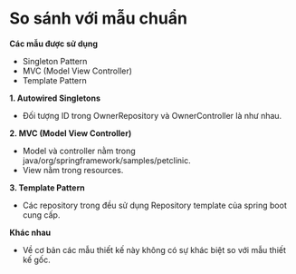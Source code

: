 # So sánh với mẫu chuẩn

**Các mẫu được sử dụng**
- Singleton Pattern
- MVC (Model View Controller)
- Template Pattern

**1. Autowired Singletons**
 - Đối tượng ID trong OwnerRepository và OwnerController là như nhau.
 
**2. MVC (Model View Controller)**
 - Model và controller nằm trong java/org/springframework/samples/petclinic.
 - View nằm trong resources.
 
**3. Template Pattern**
 - Các repository trong đều sử dụng Repository template của spring boot cung cấp.

**Khác nhau**
 - Về cơ bản các mẫu thiết kế này không có sự khác biệt so với mẫu thiết kế gốc.
